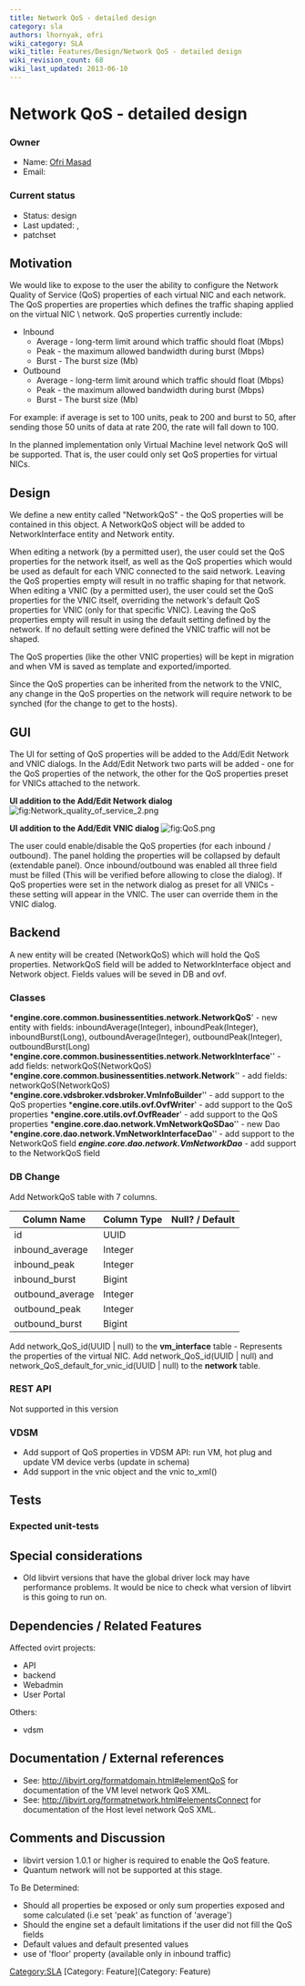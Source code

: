 ```yaml
---
title: Network QoS - detailed design
category: sla
authors: lhornyak, ofri
wiki_category: SLA
wiki_title: Features/Design/Network QoS - detailed design
wiki_revision_count: 68
wiki_last_updated: 2013-06-10
---
```


# Network QoS - detailed design

### Owner

*   Name: [Ofri Masad](User:omasad)
*   Email: <omasad at redhat dot com>

### Current status

*   Status: design
*   Last updated: ,
*   patchset

## Motivation

We would like to expose to the user the ability to configure the Network Quality of Service (QoS) properties of each virtual NIC and each network. The QoS properties are properties which defines the traffic shaping applied on the virtual NIC \\ network. QoS properties currently include:

*   Inbound
    -   Average - long-term limit around which traffic should float (Mbps)
    -   Peak - the maximum allowed bandwidth during burst (Mbps)
    -   Burst - The burst size (Mb)
*   Outbound
    -   Average - long-term limit around which traffic should float (Mbps)
    -   Peak - the maximum allowed bandwidth during burst (Mbps)
    -   Burst - The burst size (Mb)

For example: if average is set to 100 units, peak to 200 and burst to 50, after sending those 50 units of data at rate 200, the rate will fall down to 100.

In the planned implementation only Virtual Machine level network QoS will be supported. That is, the user could only set QoS properties for virtual NICs.

## Design

We define a new entity called "NetworkQoS" - the QoS properties will be contained in this object. A NetworkQoS object will be added to NetworkInterface entity and Network entity.

When editing a network (by a permitted user), the user could set the QoS properties for the network itself, as well as the QoS properties which would be used as default for each VNIC connected to the said network. Leaving the QoS properties empty will result in no traffic shaping for that network. When editing a VNIC (by a permitted user), the user could set the QoS properties for the VNIC itself, overriding the network's default QoS properties for VNIC (only for that specific VNIC). Leaving the QoS properties empty will result in using the default setting defined by the network. If no default setting were defined the VNIC traffic will not be shaped.

The QoS properties (like the other VNIC properties) will be kept in migration and when VM is saved as template and exported/imported.

Since the QoS properties can be inherited from the network to the VNIC, any change in the QoS properties on the network will require network to be synched (for the change to get to the hosts).

## GUI

The UI for setting of QoS properties will be added to the Add/Edit Network and VNIC dialogs.
In the Add/Edit Network two parts will be added - one for the QoS properties of the network, the other for the QoS properties preset for VNICs attached to the network.

**UI addition to the Add/Edit Network dialog**
![](Network_quality_of_service_2.png "fig:Network_quality_of_service_2.png")

**UI addition to the Add/Edit VNIC dialog**
![](QoS.png "fig:QoS.png")

The user could enable/disable the QoS properties (for each inbound / outbound).
The panel holding the properties will be collapsed by default (extendable panel).
Once inbound/outbound was enabled all three field must be filled (This will be verified before allowing to close the dialog). If QoS properties were set in the network dialog as preset for all VNICs - these setting will appear in the VNIC. The user can override them in the VNIC dialog.

## Backend

A new entity will be created (NetworkQoS) which will hold the QoS properties. NetworkQoS field will be added to NetworkInterface object and Network object. Fields values will be seved in DB and ovf.

### Classes

***engine.core.common.businessentities.network.NetworkQoS**' - new entity with fields: inboundAverage(Integer), inboundPeak(Integer), inboundBurst(Long), outboundAverage(Integer), outboundPeak(Integer), outboundBurst(Long)
***engine.core.common.businessentities.network.NetworkInterface**'' - add fields: networkQoS(NetworkQoS)
***engine.core.common.businessentities.network.Network**'' - add fields: networkQoS(NetworkQoS)
***engine.core.vdsbroker.vdsbroker.VmInfoBuilder**'' - add support to the QoS properties
***engine.core.utils.ovf.OvfWriter**' - add support to the QoS properties
***engine.core.utils.ovf.OvfReader**' - add support to the QoS properties
***engine.core.dao.network.VmNetworkQoSDao**'' - new Dao
***engine.core.dao.network.VmNetworkInterfaceDao**'' - add support to the NetworkQoS field
***engine.core.dao.network.VmNetworkDao*** - add support to the NetworkQoS field

### DB Change

Add NetworkQoS table with 7 columns.

| Column Name       | Column Type | Null? / Default |
|-------------------|-------------|-----------------|
| id                | UUID        |                 |
| inbound_average  | Integer     |                 |
| inbound_peak     | Integer     |                 |
| inbound_burst    | Bigint      |                 |
| outbound_average | Integer     |                 |
| outbound_peak    | Integer     |                 |
| outbound_burst   | Bigint      |                 |

Add network_QoS_id(UUID | null) to the **vm_interface** table - Represents the properties of the virtual NIC.
Add network_QoS_id(UUID | null) and network_QoS_default_for_vnic_id(UUID | null) to the **network** table.

### REST API

Not supported in this version

### VDSM

*   Add support of QoS properties in VDSM API: run VM, hot plug and update VM device verbs (update in schema)
*   Add support in the vnic object and the vnic to_xml()

## Tests

### Expected unit-tests

## Special considerations

*   Old libvirt versions that have the global driver lock may have performance problems. It would be nice to check what version of libvirt is this going to run on.

## Dependencies / Related Features

Affected ovirt projects:

*   API
*   backend
*   Webadmin
*   User Portal

Others:

*   vdsm

## Documentation / External references

*   See: <http://libvirt.org/formatdomain.html#elementQoS> for documentation of the VM level network QoS XML.
*   See: <http://libvirt.org/formatnetwork.html#elementsConnect> for documentation of the Host level network QoS XML.

## Comments and Discussion

*   libvirt version 1.0.1 or higher is required to enable the QoS feature.
*   Quantum network will not be supported at this stage.

To Be Determined:

*   Should all properties be exposed or only sum properties exposed and some calculated (i.e set 'peak' as function of 'average')
*   Should the engine set a default limitations if the user did not fill the QoS fields
*   Default values and default presented values
*   use of 'floor' property (available only in inbound traffic)

<Category:SLA> [Category: Feature](Category: Feature)
